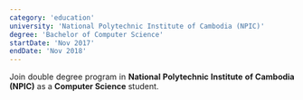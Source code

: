 ```yaml
---
category: 'education'
university: 'National Polytechnic Institute of Cambodia (NPIC)'
degree: 'Bachelor of Computer Science'
startDate: 'Nov 2017'
endDate: 'Nov 2018'
---
```

<p style="text-align: justify;">
Join double degree program in <b>National Polytechnic Institute of Cambodia (NPIC)</b> as a <b>Computer Science</b> student.</p>

